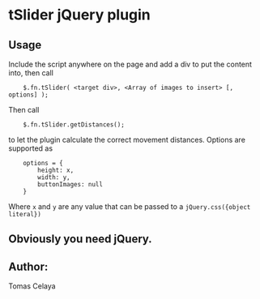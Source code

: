 # tSlider jQuery plugin

## Usage

Include the script anywhere on the page and add a div to put the content into, then call

        $.fn.tSlider( <target div>, <Array of images to insert> [, options] );

Then call 

        $.fn.tSlider.getDistances();

to let the plugin calculate the correct movement distances. Options are supported as 

        options = {
            height: x,
            width: y,
            buttonImages: null
        }

Where `x` and `y` are any value that can be passed to a `jQuery.css({object literal})`

## Obviously you need jQuery.

## Author:

Tomas Celaya
